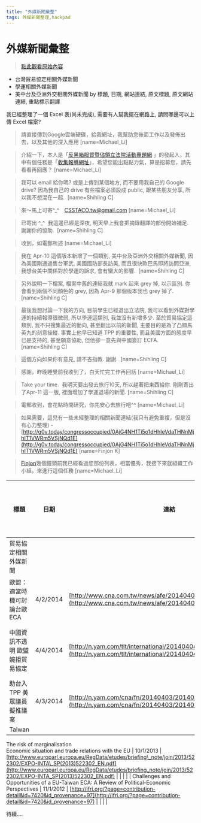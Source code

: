 ```yaml
---
title: "外媒新聞彙整"
tags: 外媒新聞整理,hackpad
---
```


# 外媒新聞彙整

> [點此觀看原始內容](https://g0v.hackpad.tw/Uwu1nlAmkeF)

- 台灣貿易協定相關外媒新聞
- 學運相關外媒新聞
- 美中台及亞洲外交相關外媒新聞
by 標題, 日期, 網站連結, 原文標題, 原文網站連結, 重點標示翻譯

我已經整理了一個 Excel 表(尚未完成), 需要有人幫我擺在網路上, 請問哪邊可以上傳 Excel 檔案?
> 請直接傳到Google雲端硬碟，給我網址，我幫助您後面工作以及發佈出去，以及其他的深入應用
> [name=Michael_Li]

> 介紹一下，本人是「[反黑箱服貿暨佔領立法院活動專題網](https://g0v.hackpad.tw/69GnYH8ZzbP) 」的發起人，其中有個任務是「[收集報導網址](https://sites.google.com/site/csstaco/mission-a/mission-a_news-collect)」，希望您能出點點力氣，算是招募您，請先看看再回應？
> [name=Michael_Li]

> 我可以 email 給你嗎? 或是上傳到某個地方, 而不要用我自己的 Google drive? 因為我自己的 drive 有些檔案必須設成 public, 跟某些朋友分享, 所以我不想混在一起. 
> [name=Shihling C]

> 來～馬上可寄^_^　CSSTACO.tw@gmail.com
> [name=Michael_Li]

> 已寄出 ^_^  我這邊已經是深夜, 明天早上我會把摘錄翻譯的部份開始補足. 謝謝你的協助. 
> [name=Shihling C]

> 收到，如電郵所述
> [name=Michael_Li]

> 我在 Apr-10 這個版本新增了一個類別, 美中台及亞洲外交相關外媒新聞, 因為美國剛通過售台軍武, 美國國防部長訪美, 而且很快歐巴馬即將訪問亞洲, 我想台美中關係對於學運的訴求, 會有蠻大的影響. 
> [name=Shihling C]


> 另外說明一下檔案, 檔案中舊的連結我就 mark 起來 grey 掉, 以示區別. 你會看到兩個不同顏色的 grey, 因為 Apr-9 那個版本我也 grey 掉了. 
> [name=Shihling C]


> 最後我想討論一下我的方向, 目前學生已經退出立法院, 我可以看到外媒對學運的持續報導很微弱, 所以學運這類別, 我並沒有新增多少. 至於貿易協定這類別, 我不只搜集最近的動向, 甚至翻出以前的新聞, 主要目的是為了凸顯馬英九的刻意操縱. 事實上他早已知道 TPP 的重要性, 而且美國方面的態度早已是支持的, 甚至願意協助, 但他卻一意先與中國簽訂 ECFA. 
> [name=Shihling C]


> 這個方向如果你有意見, 請不吝指教. 謝謝. 
> [name=Shihling C]

> 感謝，昨晚睡覺前我收到了，白天忙完工作再回話
> [name=Michael_Li]

> Take your time.  我明天要出發去旅行10天, 所以趕著把東西給你. 剛剛寄出了Apr-11 這一版, 裡面增加了學運退場的新聞.
> [name=Shihling C]

> 電郵收到，會花點時間研究，你先安心去旅行吧^^
> [name=Michael_Li]

> 如果需要，這兒有一些未經整理的相關新聞連結(我只有避免重複，但是沒有心力整理) \- [http://g0v.today/congressoccupied/0AjG4NH1Ti5o1dHhIeVdaTHNnMjhIT1VWRm5VSjNQd1E](http://g0v.today/congressoccupied/0AjG4NH1Ti5o1dHhIeVdaTHNnMjhIT1VWRm5VSjNQd1E)
> [name=Finjon K]

> [Finjon](https://g0v.hackpad.com/ep/profile/G4yGGowBe3x)幾個鐘頭前我已經看過您那份列表，相當優秀，我接下來就組織工作小組，來進行這個任務
> [name=Michael_Li]




| 標題 | 日期 | 連結 | 原文標題 | 原文連結 | 重點標示翻譯 |
| --- | --- | --- | --- | --- | --- |
| 貿易協定相關外媒新聞 |  |  |  |  |  |
| 歐盟：適當時機可討論台歐ECA | 4/2/2014 | [http://www.cna.com.tw/news/afe/201404020468-1.aspx](http://www.cna.com.tw/news/afe/201404020468-1.aspx) | EU official sees possibility of Taiwan-EU trade pact | [http://focustaiwan.tw/news/aeco/201404020044.aspx](http://focustaiwan.tw/news/aeco/201404020044.aspx) |  |
| 中國資訊不透明 歐盟婉拒貿易協定 | 4/4/2014 | [http://n.yam.com/tlt/international/20140404/20140404211171.html](http://n.yam.com/tlt/international/20140404/20140404211171.html) | Free trade on agenda for Chinese president's visit to EU heart | [http://www.abc.net.au/news/2014-03-30/an-china-xi-visit-belgium-with-free-trade-on-agenda/5354788](http://www.abc.net.au/news/2014-03-30/an-china-xi-visit-belgium-with-free-trade-on-agenda/5354788) |  |
| 助台入TPP 美眾議員擬推議案 | 4/3/2014 | [http://n.yam.com/cna/fn/20140403/20140403209351.html](http://n.yam.com/cna/fn/20140403/20140403209351.html) |  |  |  |
| Taiwan  
The risk of marginalisation  
Economic situation and trade relations with the EU | 10/1/2013 | [http://www.europarl.europa.eu/RegData/etudes/briefing\_note/join/2013/522302/EXPO-INTA\_SP(2013)522302_EN.pdf](http://www.europarl.europa.eu/RegData/etudes/briefing_note/join/2013/522302/EXPO-INTA_SP(2013)522302_EN.pdf) |  |  |  |
| Challenges and Opportunities of a EU-Taiwan ECA: A Review of Political-Economic Perspectives | 11/1/2012 | [http://ifri.org/?page=contribution-detail&id=7420&id_provenance=97](http://ifri.org/?page=contribution-detail&id=7420&id_provenance=97) |  |  |  |

待續....


